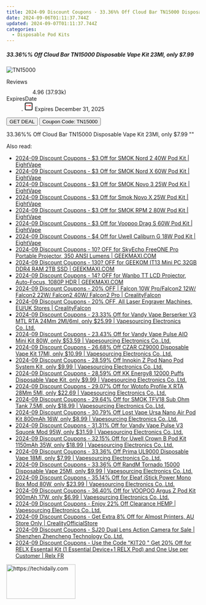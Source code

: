 ```yaml
---
title: 2024-09 Discount Coupons - 33.36%% Off Cloud Bar TN15000 Disposable Vape Kit 23Ml, only $7.99 | Vapesourcing Electronics Co.,Ltd.
date: 2024-09-06T01:11:37.744Z
updated: 2024-09-07T01:11:37.744Z
categories:
  - Disposable Pod Kits
---
```



<div class="max-w-4xl mx-auto grid grid-cols-1 lg:max-w-5xl lg:gap-x-20 lg:grid-cols-2">
  <div class="relative p-3 col-start-1 row-start-1 flex flex-col-reverse rounded-lg bg-gradient-to-t from-black/75 via-black/0 sm:bg-none sm:row-start-2 sm:p-0 lg:row-start-1">
    <h5 class="mt-1 text-lg font-semibold text-white sm:text-slate-900 md:text-2xl dark:sm:text-white">33.36%% Off Cloud Bar TN15000 Disposable Vape Kit 23Ml, only $7.99</h5>
  </div>
  
  <div class="col-start-1 col-end-3 row-start-1 grid gap-4 sm:mb-6 sm:grid-cols-4 lg:col-start-2 lg:row-span-6 lg:row-end-6 lg:mb-0 lg:gap-6">
      <img src="&quot;https://static.shareasale.com/image/90958/deal/CloudBarTN15000DisposableVapeKit23ml.png&quot;" onClick="javascript:window.open(decodeURIComponent('%22https%3A%2F%2Fwww.shareasale.com%2Fu.cfm%3Fd%3D1103109%26m%3D90958%26u%3D4338022%22'), '_blank');void(0);" alt="TN15000" class="h-60 w-full rounded-lg object-cover sm:col-span-2 sm:h-52 lg:col-span-full" loading="lazy" />
    
  </div>
  <dl class="row-start-2 mt-4 flex items-center text-xs font-medium sm:row-start-3 sm:mt-1 md:mt-2.5 lg:row-start-2">
    <dt class="sr-only">Reviews</dt>
    <dd class="flex items-center text-indigo-600 dark:text-indigo-400">
      <svg width="24" height="24" fill="none" aria-hidden="true" class="mr-1 stroke-current dark:stroke-indigo-500">
        <path d="m12 5 2 5h5l-4 4 2.103 5L12 16l-5.103 3L9 14l-4-4h5l2-5Z" stroke-width="2" stroke-linecap="round" stroke-linejoin="round" />
      </svg>
      <span>4.96 <span class="font-normal text-slate-400">(37.93k)</span></span>
    </dd>
    <dt class="sr-only">ExpiresDate</dt>
    <dd class="flex items-center">
      <svg width="2" height="2" aria-hidden="true" fill="currentColor" class="mx-3 text-slate-300">
        <circle cx="1" cy="1" r="1" />
      </svg>
      <svg width="24" height="24" viewBox="0 0 24 24" fill="none" stroke="currentColor" stroke-width="2">
        <rect x="3" y="3" width="18" height="18" rx="2" fill="#fff" />
        <path d="M6 10L18 10" stroke="red" stroke-width="2" fill="none" />
        <path d="M10 6L10 18" stroke="#fff" stroke-width="2" fill="none" />
      </svg>
      Expires December 31, 2025    </dd>
  </dl>
  <div class="col-start-1 row-start-3 mt-4 self-center sm:col-start-2 sm:row-span-2 sm:row-start-2 sm:mt-0 lg:col-start-1 lg:row-start-3 lg:row-end-4 lg:mt-6">
    <button type="button" onClick="javascript:window.open(decodeURIComponent('%22https%3A%2F%2Fwww.shareasale.com%2Fu.cfm%3Fd%3D1103109%26m%3D90958%26u%3D4338022%22'), '_blank');void(0);" class="rounded-lg bg-red-600 px-3 py-2 text-sm font-medium leading-6 text-white">GET DEAL</button>
    <button type="button" onClick="javascript:window.open(decodeURIComponent('%22https%3A%2F%2Fwww.shareasale.com%2Fu.cfm%3Fd%3D1103109%26m%3D90958%26u%3D4338022%22'), '_blank');void(0);" class="border-dashed border-2 border-indigo-600 bg-green-100 text-sm leading-6 font-medium py-2 px-3 rounded-lg">Coupon Code: TN15000</button>
  </div>
  <p class="col-start-1 mt-4 text-sm leading-6 sm:col-span-2 lg:col-span-1 lg:row-start-4 lg:mt-6 dark:text-slate-400">
    33.36%% Off Cloud Bar TN15000 Disposable Vape Kit 23Ml, only $7.99 
""  </p>
</div>
<span class="atpl-alsoreadstyle">Also read:</span>
<div><ul>
<li><a href="https://coupons.techidaily.com/coupon-1108623-share-59344-sale/"><u>2024-09 Discount Coupons - $3 Off for SMOK Nord 2 40W Pod Kit | EightVape</u></a></li>
<li><a href="https://coupons.techidaily.com/coupon-1108615-share-59344-sale/"><u>2024-09 Discount Coupons - $3 Off for SMOK Nord X 60W Pod Kit | EightVape</u></a></li>
<li><a href="https://coupons.techidaily.com/coupon-1108192-share-59344-sale/"><u>2024-09 Discount Coupons - $3 Off for SMOK Novo 3 25W Pod Kit | EightVape</u></a></li>
<li><a href="https://coupons.techidaily.com/coupon-1108618-share-59344-sale/"><u>2024-09 Discount Coupons - $3 Off for Smok Novo X 25W Pod Kit | EightVape</u></a></li>
<li><a href="https://coupons.techidaily.com/coupon-1108616-share-59344-sale/"><u>2024-09 Discount Coupons - $3 Off for SMOK RPM 2 80W Pod Kit | EightVape</u></a></li>
<li><a href="https://coupons.techidaily.com/coupon-1108620-share-59344-sale/"><u>2024-09 Discount Coupons - $3 Off for Voopoo Drag S 60W Pod Kit | EightVape</u></a></li>
<li><a href="https://coupons.techidaily.com/coupon-1108193-share-59344-sale/"><u>2024-09 Discount Coupons - $4 Off for Uwell Caliburn G 18W Pod Kit | EightVape</u></a></li>
<li><a href="https://coupons.techidaily.com/coupon-1112811-share-77450-sale/"><u>2024-09 Discount Coupons - 10? OFF for SkyEcho FreeONE Pro Portable Projector, 350 ANSI Lumens | GEEKMAXI.COM</u></a></li>
<li><a href="https://coupons.techidaily.com/coupon-1112842-share-77450-sale/"><u>2024-09 Discount Coupons - 130? OFF for GEEKOM IT13 Mini PC 32GB DDR4 RAM 2TB SSD | GEEKMAXI.COM</u></a></li>
<li><a href="https://coupons.techidaily.com/coupon-1112828-share-77450-sale/"><u>2024-09 Discount Coupons - 14? OFF for Wanbo TT LCD Projector, Auto-Focus, 1080P HDR | GEEKMAXI.COM</u></a></li>
<li><a href="https://coupons.techidaily.com/coupon-1105784-share-150021-sale/"><u>2024-09 Discount Coupons - 20% OFF | Falcon 10W Pro/Falcon2 12W/ Falcon2 22W/ Falcon2 40W/ Falcon2 Pro | CrealityFalcon</u></a></li>
<li><a href="https://coupons.techidaily.com/coupon-1112553-share-150021-sale/"><u>2024-09 Discount Coupons - 20% OFF, All Laser Engraver Machines, EU/UK Stores | CrealityFalcon</u></a></li>
<li><a href="https://coupons.techidaily.com/coupon-893727-share-90958-sale/"><u>2024-09 Discount Coupons - 23.33% Off for Vandy Vape Berserker V3 MTL RTA 24Mm 2Ml/6ml, only $25.99 | Vapesourcing Electronics Co.,Ltd.</u></a></li>
<li><a href="https://coupons.techidaily.com/coupon-977683-share-90958-sale/"><u>2024-09 Discount Coupons - 23.43% Off for Vandy Vape Pulse AIO Mini Kit 80W, only $53.59 | Vapesourcing Electronics Co.,Ltd.</u></a></li>
<li><a href="https://coupons.techidaily.com/coupon-1068827-share-90958-sale/"><u>2024-09 Discount Coupons - 26.68% Off CZAR CZ9000 Disposable Vape Kit 17Ml, only $10.99 | Vapesourcing Electronics Co.,Ltd.</u></a></li>
<li><a href="https://coupons.techidaily.com/coupon-1112750-share-90958-sale/"><u>2024-09 Discount Coupons - 28.59% Off Innokin Z Pod Nano Pod System Kit, only $9.99 | Vapesourcing Electronics Co.,Ltd.</u></a></li>
<li><a href="https://coupons.techidaily.com/coupon-1056479-share-90958-sale/"><u>2024-09 Discount Coupons - 28.59% Off KK Energy8 12000 Puffs Disposable Vape Kit, only $9.99 | Vapesourcing Electronics Co.,Ltd.</u></a></li>
<li><a href="https://coupons.techidaily.com/coupon-940435-share-90958-sale/"><u>2024-09 Discount Coupons - 29.07% Off for Wotofo Profile X RTA 28Mm 5Ml, only $22.69 | Vapesourcing Electronics Co.,Ltd.</u></a></li>
<li><a href="https://coupons.techidaily.com/coupon-737597-share-90958-sale/"><u>2024-09 Discount Coupons - 29.64% Off for SMOK TFV18 Sub Ohm Tank 7.5Ml, only $18.99 | Vapesourcing Electronics Co.,Ltd.</u></a></li>
<li><a href="https://coupons.techidaily.com/coupon-1062195-share-90958-sale/"><u>2024-09 Discount Coupons - 30.79% Off Lost Vape Ursa Nano Air Pod Kit 800mAh 16W, only $8.99 | Vapesourcing Electronics Co.,Ltd.</u></a></li>
<li><a href="https://coupons.techidaily.com/coupon-1024526-share-90958-sale/"><u>2024-09 Discount Coupons - 31.31% Off for Vandy Vape Pulse V3 Squonk Mod 95W, only $31.59 | Vapesourcing Electronics Co.,Ltd.</u></a></li>
<li><a href="https://coupons.techidaily.com/coupon-1033810-share-90958-sale/"><u>2024-09 Discount Coupons - 32.15% Off for Uwell Crown B Pod Kit 1150mAh 35W, only $18.99 | Vapesourcing Electronics Co.,Ltd.</u></a></li>
<li><a href="https://coupons.techidaily.com/coupon-1089791-share-90958-sale/"><u>2024-09 Discount Coupons - 33.36% Off Prima UL9000 Disposable Vape 18Ml, only $7.99 | Vapesourcing Electronics Co.,Ltd.</u></a></li>
<li><a href="https://coupons.techidaily.com/coupon-1108207-share-90958-sale/"><u>2024-09 Discount Coupons - 33.36% Off RandM Tornado 15000 Disposable Vape 25Ml, only $9.99 | Vapesourcing Electronics Co.,Ltd.</u></a></li>
<li><a href="https://coupons.techidaily.com/coupon-989424-share-90958-sale/"><u>2024-09 Discount Coupons - 35.14% Off for Eleaf iStick Power Mono Box Mod 80W, only $23.99 | Vapesourcing Electronics Co.,Ltd.</u></a></li>
<li><a href="https://coupons.techidaily.com/coupon-975170-share-90958-sale/"><u>2024-09 Discount Coupons - 36.40% Off for VOOPOO Argus Z Pod Kit 900mAh 17W, only $6.99 | Vapesourcing Electronics Co.,Ltd.</u></a></li>
<li><a href="https://coupons.techidaily.com/coupon-1108382-share-90958-sale/"><u>2024-09 Discount Coupons - Enjoy 22% Off Clearance HEMP | Vapesourcing Electronics Co.,Ltd.</u></a></li>
<li><a href="https://coupons.techidaily.com/coupon-1097677-share-124834-sale/"><u>2024-09 Discount Coupons - Get Extra 8% Off for Almost Printers, AU Store Only | CrealityOfficialStore</u></a></li>
<li><a href="https://coupons.techidaily.com/coupon-1106871-share-138391-sale/"><u>2024-09 Discount Coupons - SJ20 Dual Lens Action Camera for Sale | Shenzhen Zhencheng Technology Co.,Ltd.</u></a></li>
<li><a href="https://coupons.techidaily.com/coupon-1108398-share-92020-sale/"><u>2024-09 Discount Coupons - Use the Code "KIT20 " Get 20% Off for RELX Essentail Kit (1 Essential Device+1 RELX Pod) and One Use per Customer | Relx FR</u></a></li>
</ul></div>

<ins class="adsbygoogle"
      style="display:block"
      data-ad-client="ca-pub-7571918770474297"
      data-ad-slot="8358498916"
      data-ad-format="auto"
      data-full-width-responsive="true"></ins>
<!-- affiliate ads begin -->
<a href="https://aligracehair.sjv.io/c/5597632/2135397/19272" target="_top" id="2135397">
  <img src="//a.impactradius-go.com/display-ad/19272-2135397" border="0" alt="https://techidaily.com" width="180" height="90"/>
</a>
<img height="0" width="0" src="https://aligracehair.sjv.io/i/5597632/2135397/19272" style="position:absolute;visibility:hidden;" border="0" />
<!-- affiliate ads end -->
